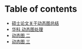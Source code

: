# Table of contents

* [硕士论文关于动态图总结](README.md)
* [华科 动态图处理](hua-ke-dong-tai-tu-chu-li.md)
* [动态图  二](dong-tai-tu-er.md)
* [动态图 三](dong-tai-tu-san.md)
